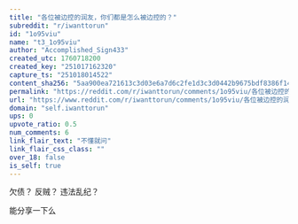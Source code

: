 ```yaml
---
title: "各位被边控的润友，你们都是怎么被边控的？"
subreddit: "r/iwanttorun"
id: "1o95viu"
name: "t3_1o95viu"
author: "Accomplished_Sign433"
created_utc: 1760718200
created_key: "251017162320"
capture_ts: "251018014522"
content_sha256: "5aa900ea721613c3d03e6a7d6c2fe1d3c3d0442b9675bdf8386f1431cc710f13"
permalink: "https://reddit.com/r/iwanttorun/comments/1o95viu/各位被边控的润友你们都是怎么被边控的/"
url: "https://www.reddit.com/r/iwanttorun/comments/1o95viu/各位被边控的润友你们都是怎么被边控的/"
domain: "self.iwanttorun"
ups: 0
upvote_ratio: 0.5
num_comments: 6
link_flair_text: "不懂就问"
link_flair_css_class: ""
over_18: false
is_self: true
---
```


欠债？ 反贼？ 违法乱纪？

能分享一下么
